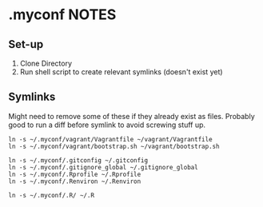 # .myconf NOTES

## Set-up

1. Clone Directory
2. Run shell script to create relevant symlinks (doesn't exist yet)

## Symlinks

Might need to remove some of these if they already exist as files.  Probably
good to run a diff before symlink to avoid screwing stuff up.

```
ln -s ~/.myconf/vagrant/Vagrantfile ~/vagrant/Vagrantfile
ln -s ~/.myconf/vagrant/bootstrap.sh ~/vagrant/bootstrap.sh

ln -s ~/.myconf/.gitconfig ~/.gitconfig
ln -s ~/.myconf/.gitignore_global ~/.gitignore_global
ln -s ~/.myconf/.Rprofile ~/.Rprofile
ln -s ~/.myconf/.Renviron ~/.Renviron

ln -s ~/.myconf/.R/ ~/.R
```
